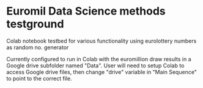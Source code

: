 # Euromil Data Science methods testground
Colab notebook testbed for various functionality using eurolottery numbers as random no. generator

Currently configured to run in Colab with the euromillion draw results in a Google drive subfolder named "Data". User will need to setup Colab to access Google drive files, then change "drive" variable in "Main Sequence" to point to the correct file.
